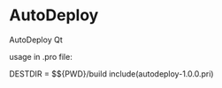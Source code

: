 # AutoDeploy
AutoDeploy Qt 

usage in .pro file:

DESTDIR = $${PWD}/build
include(autodeploy-1.0.0.pri)
